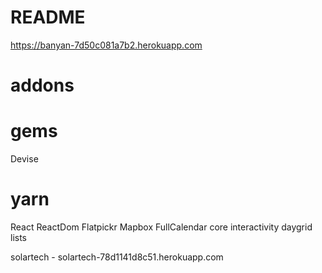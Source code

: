 # README

https://banyan-7d50c081a7b2.herokuapp.com

# addons
# gems
  Devise
# yarn
  React
  ReactDom
  Flatpickr
  Mapbox
  FullCalendar
    core
    interactivity
    daygrid
    lists


solartech - solartech-78d1141d8c51.herokuapp.com